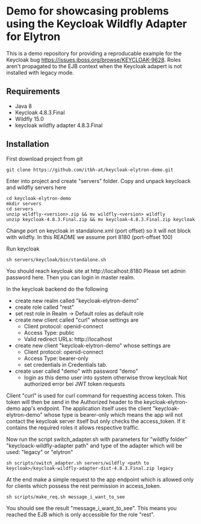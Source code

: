# Demo for showcasing problems using the Keycloak Wildfly Adapter for Elytron

This is a demo repository for providing a reproducable example for the Keycloak bug
https://issues.jboss.org/browse/KEYCLOAK-9628. Roles aren't propagated to the EJB
context when the Keycloak adapert is not installed with legacy mode.

## Requirements

- Java 8
- Keycloak 4.8.3.Final
- Wildfly 15.0
- keycloak wildfly adapter 4.8.3.Final

## Installation

First download project from git
```
git clone https://github.com/itbh-at/keycloak-elytron-demo.git
```

Enter into project and create "servers" folder. Copy and unpack keycloack and wildfly 
servers here
```
cd keycloak-elytron-demo
mkdir servers
cd servers
unzip wildfly-<version>.zip && mv wildfly-<version> wildfly
unzip keycloak-4.8.3.Final.zip && mv keycloak-4.8.3.Final.zip keycloak
```

Change port on keycloak in standalone.xml (port offset) so it will not block 
with wildfly. In this README we assume port 8180 (port-offset 100)

Run keycloak
```
sh servers/keycloak/bin/standalone.sh
```
You should reach keycloak site at http://localhost:8180
Please set admin password here. Then you can login in master realm.

In the keycloak backend do the following
- create new realm called "keycloak-elytron-demo"
- create role called "rest"
- set rest role in Realm -> Default roles as default role
- create new client called "curl" whose settings are
  - Client protocol: openid-connect
  - Access Type: public
  - Valid redirect URLs: http://localhost
- create new client "keycloak-elytron-demo" whose settings are
  - Client protocol: openid-connect
  - Access Type: bearer-only
  - set credentials in Credentials tab.
- create user called "demo" with password "demo"
  - login as this demo user into system otherwise throw keycloak Not authorized error bei JWT token requests

Client "curl" is used for curl command for requesting access token. This token will then be send in the Authorized header
to the keycloak-elytron-demo app's endpoint. The application itself uses the client "keycloak-elytron-demo" whose type is bearer-only which
means the app will not contact the keycloak server itself but only checks the access_token. If it contains the required roles it allows respective traffic.

Now run the script switch_adapter.sh with parameters for "wildfly folder" "keycloack-wildfly-adapter path" and type of the adapter which will be used: "legacy" or "elytron"
```
sh scripts/switch_adapter.sh servers/wildfly <path to keycloak>/keycloak-wildfly-adapter-dist-4.8.3.Final.zip legacy
```

At the end make a simple request to the app endpoint which is allowed only for clients which possess the rest permission in access_token.
```
sh scripts/make_req.sh message_i_want_to_see
```

You should see the result "message_i_want_to_see". This means you reached the EJB which is only accessible for the role "rest".
